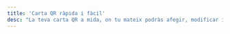 ```yaml
---
title: 'Carta QR ràpida i fàcil'
desc: "La teva carta QR a mida, on tu mateix podràs afegir, modificar i elminar productes, imatges i preus des d'un simple excel"
---
```


